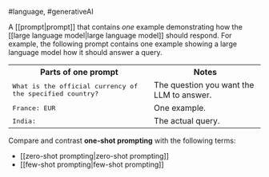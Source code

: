 #language, #generativeAI

A [[prompt|prompt]] that contains <em>one</em> example demonstrating how the
[[large language model|large language model]] should respond. For example,
the following prompt contains one example showing a large language model how
it should answer a query.

<table>
  <tr> <th>Parts of one prompt</th> <th>Notes</th> </tr>
  <tr>
    <td><tt>What is the official currency of the specified country?</tt></td>
    <td>The question you want the LLM to answer.</td>
  </tr>
  <tr> <td><tt>France: EUR</tt></td>         <td>One example.</td> </tr>
  <tr> <td><tt>India:</tt></td>              <td>The actual query.</td> </tr>
</table>

Compare and contrast <strong>one-shot prompting</strong> with the following terms:

<ul>
<li>[[zero-shot prompting|zero-shot prompting]]</li>
<li>[[few-shot prompting|few-shot prompting]]</li>
</ul>

